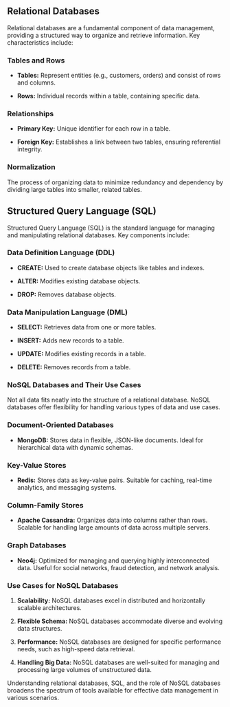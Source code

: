 
## Relational Databases

Relational databases are a fundamental component of data management, providing a structured way to organize and retrieve information. Key characteristics include:

### Tables and Rows

- **Tables:** Represent entities (e.g., customers, orders) and consist of rows and columns.

- **Rows:** Individual records within a table, containing specific data.

### Relationships

- **Primary Key:** Unique identifier for each row in a table.

- **Foreign Key:** Establishes a link between two tables, ensuring referential integrity.

### Normalization

The process of organizing data to minimize redundancy and dependency by dividing large tables into smaller, related tables.

## Structured Query Language (SQL)

Structured Query Language (SQL) is the standard language for managing and manipulating relational databases. Key components include:

### Data Definition Language (DDL)

- **CREATE:** Used to create database objects like tables and indexes.

- **ALTER:** Modifies existing database objects.

- **DROP:** Removes database objects.

### Data Manipulation Language (DML)

- **SELECT:** Retrieves data from one or more tables.

- **INSERT:** Adds new records to a table.

- **UPDATE:** Modifies existing records in a table.

- **DELETE:** Removes records from a table.

### NoSQL Databases and Their Use Cases

Not all data fits neatly into the structure of a relational database. NoSQL databases offer flexibility for handling various types of data and use cases.

### Document-Oriented Databases

- **MongoDB:** Stores data in flexible, JSON-like documents. Ideal for hierarchical data with dynamic schemas.

### Key-Value Stores

- **Redis:** Stores data as key-value pairs. Suitable for caching, real-time analytics, and messaging systems.

### Column-Family Stores

- **Apache Cassandra:** Organizes data into columns rather than rows. Scalable for handling large amounts of data across multiple servers.

### Graph Databases

- **Neo4j:** Optimized for managing and querying highly interconnected data. Useful for social networks, fraud detection, and network analysis.

### Use Cases for NoSQL Databases

1. **Scalability:** NoSQL databases excel in distributed and horizontally scalable architectures.

2. **Flexible Schema:** NoSQL databases accommodate diverse and evolving data structures.

3. **Performance:** NoSQL databases are designed for specific performance needs, such as high-speed data retrieval.

4. **Handling Big Data:** NoSQL databases are well-suited for managing and processing large volumes of unstructured data.

Understanding relational databases, SQL, and the role of NoSQL databases broadens the spectrum of tools available for effective data management in various scenarios.
